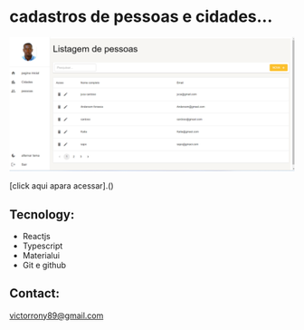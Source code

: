 

# cadastros de pessoas e cidades...

![preview](./.github/preview.png)

[click aqui apara acessar].()

## Tecnology:
- Reactjs
- Typescript
- Materialui
- Git e github


## Contact:
victorrony89@gmail.com
